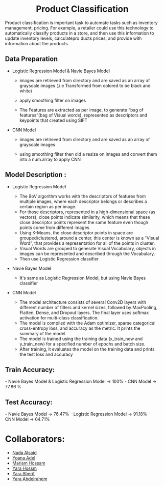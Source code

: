 <h1 align = "center">Product Classification</h1>
Product classification is important task to automate tasks such as inventory management, pricing. For example, a retailer could use this technology to automatically classify products in a store,
and then use this information to update inventory levels, calculatepro ducts prices, and provide with information about the products.<br>
<h2>Data Preparation</h2>

  - Logistic Regression Model & Navie Bayes Model
    - images are retrieved from directory and are saved as an array of grayscale images (.i.e Transformed from colored to be black and white) 

    - apply smoothing filter on images
  
    - The Features are extracted as per image, to generate “bag of features”(bag of Visual words), represented as descriptors and keypoints that created using SIFT
  - CNN Model
    - images are retrieved from directory and are saved as an array of grayscale images
      
    - using smoothing filter then did a resize on images and convert them into a num.array to apply CNN

<h2>Model Description :</h2>

  - Logistic Regression Model
    - The BoV algorithm works with the descriptors of features from multiple images, where each descriptor belongs or describes a certain region as per image.
    - For those descriptors, represented in a high-dimensional space (as vectors), close points indicate similarity, which means that these close descriptor points represent the same feature even though 
      points come from different images.
    - Using K-Means, the close descriptor points in space are grouped/clustered, around a center, this center is known as a “Visual Word”, that provides a representation for all of the points in cluster.
    - Visual Words are grouped to generate Visual Vocabulary, objects in images can be represented and described through the Vocabulary.
    - Then use Logistic Regression classifier

  - Navie Bayes Model
    - It's same as Logistic Regression Model, but using Navie Bayes classifier
  - CNN Model
    - The model architecture consists of several Conv2D layers with different number of filters and kernel sizes, followed by MaxPooling, Flatten, Dense, and Dropout layers. The final layer uses softmax activation for multi-class classification.
    - The model is compiled with the Adam optimizer, sparse categorical cross-entropy loss, and accuracy as the metric. It prints the summary of the model.
    - The model is trained using the training data (x_train_new and y_train_new) for a specified number of epochs and batch size.
    - After training, it evaluates the model on the training data and prints the test loss and accuracy
      
<h2>Train Accuracy:</h2>
  - Navie Bayes Model & Logistic Regression Model -> 100%
  - CNN Model -> 77.86 %
<h2>Test Accuracy:</h2>
  - Navie Bayes Model -> 76.47%
  - Logistic Regression Model -> 91.18%
  - CNN Model -> 64.71%
  
# Collaborators:
- <a href="https://github.com/NadaAlsaid">Nada Alsaid</a><br>
- <a href="https://github.com/anna-adel">Yoana Adel</a><br>
- <a href="https://github.com/maHossam9">Mariam Hossam</a><br>
- <a href="https://github.com/Yara Hossm">Yara Hossm</a><br>
- <a href="https://github.com/YaraSherif">Yara Sherif</a><br>
- <a href="https://github.com/Yara-Abdelrahem">Yara Abdelrahem</a>
